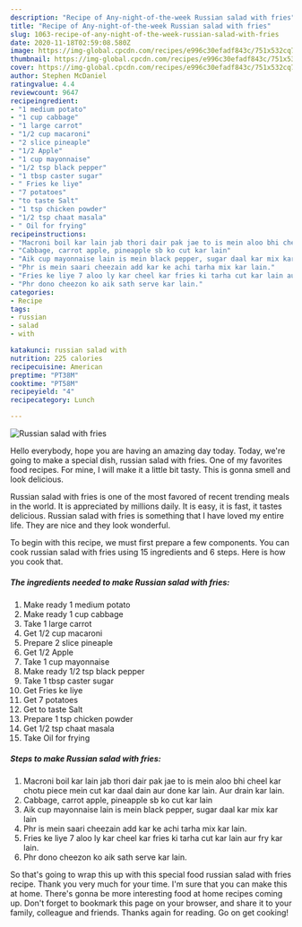 ```yaml
---
description: "Recipe of Any-night-of-the-week Russian salad with fries"
title: "Recipe of Any-night-of-the-week Russian salad with fries"
slug: 1063-recipe-of-any-night-of-the-week-russian-salad-with-fries
date: 2020-11-18T02:59:08.580Z
image: https://img-global.cpcdn.com/recipes/e996c30efadf843c/751x532cq70/russian-salad-with-fries-recipe-main-photo.jpg
thumbnail: https://img-global.cpcdn.com/recipes/e996c30efadf843c/751x532cq70/russian-salad-with-fries-recipe-main-photo.jpg
cover: https://img-global.cpcdn.com/recipes/e996c30efadf843c/751x532cq70/russian-salad-with-fries-recipe-main-photo.jpg
author: Stephen McDaniel
ratingvalue: 4.4
reviewcount: 9647
recipeingredient:
- "1 medium potato"
- "1 cup cabbage"
- "1 large carrot"
- "1/2 cup macaroni"
- "2 slice pineaple"
- "1/2 Apple"
- "1 cup mayonnaise"
- "1/2 tsp black pepper"
- "1 tbsp caster sugar"
- " Fries ke liye"
- "7 potatoes"
- "to taste Salt"
- "1 tsp chicken powder"
- "1/2 tsp chaat masala"
- " Oil for frying"
recipeinstructions:
- "Macroni boil kar lain jab thori dair pak jae to is mein aloo bhi cheel kar chotu piece mein cut kar daal dain aur done kar lain. Aur drain kar lain."
- "Cabbage, carrot apple, pineapple sb ko cut kar lain"
- "Aik cup mayonnaise lain is mein black pepper, sugar daal kar mix kar lain"
- "Phr is mein saari cheezain add kar ke achi tarha mix kar lain."
- "Fries ke liye 7 aloo ly kar cheel kar fries ki tarha cut kar lain aur fry kar lain."
- "Phr dono cheezon ko aik sath serve kar lain."
categories:
- Recipe
tags:
- russian
- salad
- with

katakunci: russian salad with 
nutrition: 225 calories
recipecuisine: American
preptime: "PT38M"
cooktime: "PT58M"
recipeyield: "4"
recipecategory: Lunch

---
```



![Russian salad with fries](https://img-global.cpcdn.com/recipes/e996c30efadf843c/751x532cq70/russian-salad-with-fries-recipe-main-photo.jpg)

Hello everybody, hope you are having an amazing day today. Today, we're going to make a special dish, russian salad with fries. One of my favorites food recipes. For mine, I will make it a little bit tasty. This is gonna smell and look delicious.

Russian salad with fries is one of the most favored of recent trending meals in the world. It is appreciated by millions daily. It is easy, it is fast, it tastes delicious. Russian salad with fries is something that I have loved my entire life. They are nice and they look wonderful.




To begin with this recipe, we must first prepare a few components. You can cook russian salad with fries using 15 ingredients and 6 steps. Here is how you cook that.

<!--inarticleads1-->

##### The ingredients needed to make Russian salad with fries:

1. Make ready 1 medium potato
1. Make ready 1 cup cabbage
1. Take 1 large carrot
1. Get 1/2 cup macaroni
1. Prepare 2 slice pineaple
1. Get 1/2 Apple
1. Take 1 cup mayonnaise
1. Make ready 1/2 tsp black pepper
1. Take 1 tbsp caster sugar
1. Get  Fries ke liye
1. Get 7 potatoes
1. Get to taste Salt
1. Prepare 1 tsp chicken powder
1. Get 1/2 tsp chaat masala
1. Take  Oil for frying




<!--inarticleads2-->

##### Steps to make Russian salad with fries:

1. Macroni boil kar lain jab thori dair pak jae to is mein aloo bhi cheel kar chotu piece mein cut kar daal dain aur done kar lain. Aur drain kar lain.
1. Cabbage, carrot apple, pineapple sb ko cut kar lain
1. Aik cup mayonnaise lain is mein black pepper, sugar daal kar mix kar lain
1. Phr is mein saari cheezain add kar ke achi tarha mix kar lain.
1. Fries ke liye 7 aloo ly kar cheel kar fries ki tarha cut kar lain aur fry kar lain.
1. Phr dono cheezon ko aik sath serve kar lain.




So that's going to wrap this up with this special food russian salad with fries recipe. Thank you very much for your time. I'm sure that you can make this at home. There's gonna be more interesting food at home recipes coming up. Don't forget to bookmark this page on your browser, and share it to your family, colleague and friends. Thanks again for reading. Go on get cooking!
